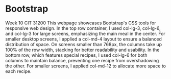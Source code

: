 # Bootstrap
Week 10 CIT 31200
This webpage showcases Bootstrap's CSS tools for responsive web design. In the top row container, I used col-lg-3, col-lg-6, and col-lg-3 for large screens, emphasizing the main meal in the center. For smaller desktop screens, I applied a col-md-4 layout to ensure a balanced distribution of space. On screens smaller than 768px, the columns take up 100% of the row width, stacking for better readability and usability. In the bottom row, which features special recipes, I used col-lg-6 for both columns to maintain balance, preventing one recipe from overshadowing the other. For smaller screens, I applied col-md-12 to allocate more space to each recipe.
